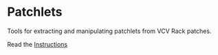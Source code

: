 # Patchlets

Tools for extracting and manipulating patchlets from VCV Rack patches.

Read the [Instructions](https://github.com/millxing/Patchlets/blob/master/Instructions.md)
